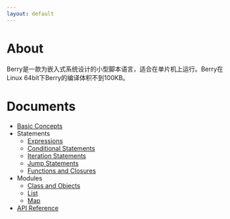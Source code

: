 ```yaml
---
layout: default
---
```


# About

Berry是一款为嵌入式系统设计的小型脚本语言，适合在单片机上运行。Berry在Linux 64bit下Berry的编译体积不到100KB。

# Documents

* [Basic Concepts](./docs/basic-concepts.html)
* Statements
    * [Expressions](./docs/expressions.html)
    * [Conditional Statements](./docs/conditional.html)
    * [Iteration Statements](./docs/iter-stmt.html)
    * [Jump Statements](./docs/jump-stmt.html)
    * [Functions and Closures](./docs/functions.html)
* Modules
    * [Class and Objects](./docs/class.html)
    * [List](./docs/list.html)
    * [Map](./docs/map.html)
* [API Reference](./docs/api-reference.html)
